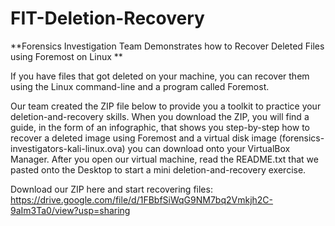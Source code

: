 # FIT-Deletion-Recovery
**Forensics Investigation Team Demonstrates how to Recover Deleted Files using Foremost on Linux
**

If you have files that got deleted on your machine, you can recover them using the Linux command-line and a program called Foremost. 

Our team created the ZIP file below to provide you a toolkit to practice your deletion-and-recovery skills. When you download the ZIP, you will find a guide, in the form of an infographic, that shows you step-by-step how to recover a deleted image using Foremost and a virtual disk image (forensics-investigators-kali-linux.ova) you can download onto your VirtualBox Manager. After you open our virtual machine, read the README.txt that we pasted onto the Desktop to start a mini deletion-and-recovery exercise.

Download our ZIP here and start recovering files:
https://drive.google.com/file/d/1FBbfSiWqG9NM7bq2Vmkjh2C-9aIm3Ta0/view?usp=sharing
